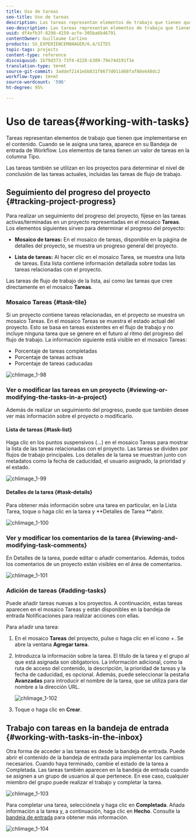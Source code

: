```yaml
---
title: Uso de tareas
seo-title: Uso de tareas
description: Las tareas representan elementos de trabajo que tienen que implementarse en el contenido y se utilizan en los proyectos para determinar el nivel de conclusión de las tareas actuales
seo-description: Las tareas representan elementos de trabajo que tienen que implementarse en el contenido y se utilizan en los proyectos para determinar el nivel de conclusión de las tareas actuales
uuid: df4efb3f-8298-4159-acfe-305ba6b46791
contentOwner: Guillaume Carlino
products: SG_EXPERIENCEMANAGER/6.4/SITES
topic-tags: projects
content-type: reference
discoiquuid: 1b79d373-73f4-4228-b309-79e74d191f3e
translation-type: tm+mt
source-git-commit: 3addef2141ebb831f8677d011d68faf88e648dc2
workflow-type: tm+mt
source-wordcount: '596'
ht-degree: 95%

---
```



# Uso de tareas{#working-with-tasks}

Tareas representan elementos de trabajo que tienen que implementarse en el contenido. Cuando se le asigna una tarea, aparece en su Bandeja de entrada de Workflow. Los elementos de tarea tienen un valor de tareas en la columna Tipo.

Las tareas también se utilizan en los proyectos para determinar el nivel de conclusión de las tareas actuales, incluidas las tareas de flujo de trabajo.

## Seguimiento del progreso del proyecto {#tracking-project-progress}

Para realizar un seguimiento del progreso del proyecto, fíjese en las tareas activas/terminadas en un proyecto representadas en el mosaico **Tareas**. Los elementos siguientes sirven para determinar el progreso del proyecto:

* **Mosaico de tareas:** En el mosaico de tareas, disponible en la página de detalles del proyecto, se muestra un progreso general del proyecto.

* **Lista de tareas:** Al hacer clic en el mosaico Tarea, se muestra una lista de tareas. Esta lista contiene información detallada sobre todas las tareas relacionadas con el proyecto.

Las tareas de flujo de trabajo de la lista, así como las tareas que cree directamente en el mosaico **Tareas**.

### Mosaico Tareas  {#task-tile}

Si un proyecto contiene tareas relacionadas, en el proyecto se muestra un mosaico Tareas. En el mosaico Tareas se muestra el estado actual del proyecto. Esto se basa en tareas existentes en el flujo de trabajo y no incluye ninguna tarea que se genere en el futuro al ritmo del progreso del flujo de trabajo. La información siguiente está visible en el mosaico Tareas:

* Porcentaje de tareas completadas
* Porcentaje de tareas activas
* Porcentaje de tareas caducadas

![chlimage_1-98](assets/chlimage_1-98.png)

### Ver o modificar las tareas en un proyecto {#viewing-or-modifying-the-tasks-in-a-project}

Además de realizar un seguimiento del progreso, puede que también desee ver más información sobre el proyecto o modificarlo.

#### Lista de tareas  {#task-list}

Haga clic en los puntos suspensivos (…) en el mosaico Tareas para mostrar la lista de las tareas relacionadas con el proyecto. Las tareas se dividen por flujos de trabajo principales. Los detalles de la tarea se muestran junto con metadatos como la fecha de caducidad, el usuario asignado, la prioridad y el estado.

![chlimage_1-99](assets/chlimage_1-99.png)

#### Detalles de la tarea {#task-details}

Para obtener más información sobre una tarea en particular, en la Lista Tarea, toque o haga clic en la tarea y **Detalles de Tarea **abrir.

![chlimage_1-100](assets/chlimage_1-100.png)

### Ver y modificar los comentarios de la tarea {#viewing-and-modifying-task-comments}

En Detalles de la tarea, puede editar o añadir comentarios. Además, todos los comentarios de un proyecto están visibles en el área de comentarios.

![chlimage_1-101](assets/chlimage_1-101.png)

### Adición de tareas {#adding-tasks}

Puede añadir tareas nuevas a los proyectos. A continuación, estas tareas aparecen en el mosaico Tareas y están disponibles en la bandeja de entrada Notificaciones para realizar acciones con ellas.

Para añadir una tarea:

1. En el mosaico **Tareas** del proyecto, pulse o haga clic en el icono +. Se abre la ventana **Agregar tarea**.
1. Introduzca la información sobre la tarea. El título de la tarea y el grupo al que está asignada son obligatorios. La información adicional, como la ruta de acceso del contenido, la descripción, la prioridad de tareas y la fecha de caducidad, es opcional. Además, puede seleccionar la pestaña **Avanzadas** para introducir el nombre de la tarea, que se utiliza para dar nombre a la dirección URL.

   ![chlimage_1-102](assets/chlimage_1-102.png)

1. Toque o haga clic en **Crear**.

## Trabajo con tareas en la bandeja de entrada  {#working-with-tasks-in-the-inbox}

Otra forma de acceder a las tareas es desde la bandeja de entrada. Puede abrir el contenido de la bandeja de entrada para implementar los cambios necesarios. Cuando haya terminado, cambie el estado de la tarea a Completada. Las tareas también aparecen en la bandeja de entrada cuando se asignen a un grupo de usuarios al que pertenece. En ese caso, cualquier miembro del grupo puede realizar el trabajo y completar la tarea.

![chlimage_1-103](assets/chlimage_1-103.png)

Para completar una tarea, selecciónela y haga clic en **Completada**. Añada información a la tarea y, a continuación, haga clic en **Hecho**. Consulte la [bandeja de entrada](/help/sites-authoring/inbox.md) para obtener más información.

![chlimage_1-104](assets/chlimage_1-104.png)